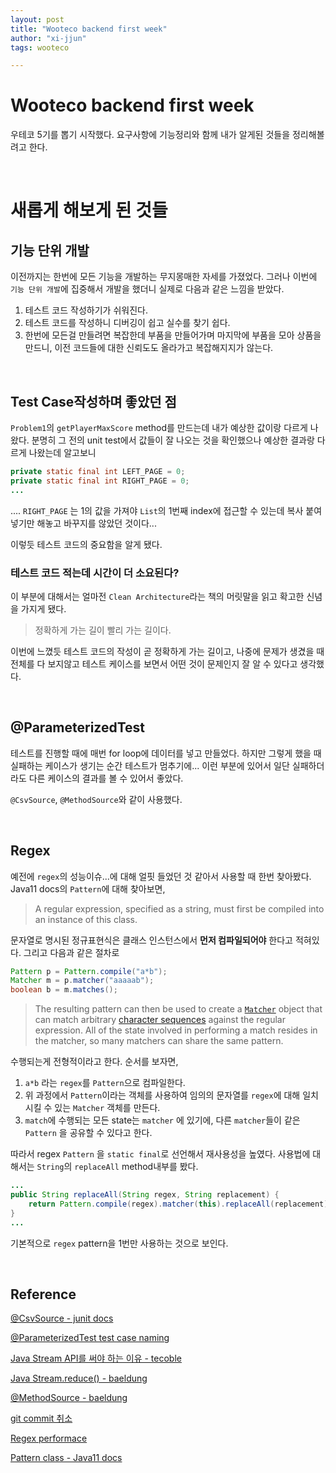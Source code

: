 ```yaml
---
layout: post
title: "Wooteco backend first week"
author: "xi-jjun"
tags: wooteco

---
```


# Wooteco backend first week

우테코 5기를 뽑기 시작했다. 요구사항에 기능정리와 함께 내가 알게된 것들을 정리해볼려고 한다.

<br>

# 새롭게 해보게 된 것들

## 기능 단위 개발

이전까지는 한번에 모든 기능을 개발하는 무지몽매한 자세를 가졌었다. 그러나 이번에 `기능 단위 개발`에 집중해서 개발을 했더니 실제로 다음과 같은 느낌을 받았다.

1. 테스트 코드 작성하기가 쉬워진다.
2. 테스트 코드를 작성하니 디버깅이 쉽고 실수를 찾기 쉽다.
3. 한번에 모든걸 만들려면 복잡한데 부품을 만들어가며 마지막에 부품을 모아 상품을 만드니, 이전 코드들에 대한 신뢰도도 올라가고 복잡해지지가 않는다.

<br>

## Test Case작성하며 좋았던 점

`Problem1`의 `getPlayerMaxScore` method를 만드는데 내가 예상한 값이랑 다르게 나왔다. 분명히 그 전의 unit test에서 값들이 잘 나오는 것을 확인했으나 예상한 결과랑 다르게 나왔는데 알고보니 

```java
private static final int LEFT_PAGE = 0;
private static final int RIGHT_PAGE = 0;
...
```

.... `RIGHT_PAGE` 는 1의 값을 가져야 `List`의 1번째 index에 접근할 수 있는데 복사 붙여넣기만 해놓고 바꾸지를 않았던 것이다...

이렇듯 테스트 코드의 중요함을 알게 됐다.

### 테스트 코드 적는데 시간이 더 소요된다?

이 부분에 대해서는 얼마전 `Clean Architecture`라는 책의 머릿말을 읽고 확고한 신념을 가지게 됐다.

> 정확하게 가는 길이 빨리 가는 길이다.

이번에 느꼈듯 테스트 코드의 작성이 곧 정확하게 가는 길이고, 나중에 문제가 생겼을 때 전체를 다 보지않고 테스트 케이스를 보면서 어떤 것이 문제인지 잘 알 수 있다고 생각했다.

<br>

## @ParameterizedTest

테스트를 진행할 때에 매번 for loop에 데이터를 넣고 만들었다. 하지만 그렇게 했을 때 실패하는 케이스가 생기는 순간 테스트가 멈추기에... 이런 부분에 있어서 일단 실패하더라도 다른 케이스의 결과를 볼 수 있어서 좋았다.

`@CsvSource`, `@MethodSource`와 같이 사용했다.

<br>

## Regex 

예전에 `regex`의 성능이슈...에 대해 얼핏 들었던 것 같아서 사용할 때 한번 찾아봤다. Java11 docs의 `Pattern`에 대해 찾아보면,

> A regular expression, specified as a string, must first be compiled into an instance of this class. 

문자열로 명시된 정규표현식은 클래스 인스턴스에서 **먼저 컴파일되어야** 한다고 적혀있다. 그리고 다음과 같은 절차로

```java
Pattern p = Pattern.compile("a*b");
Matcher m = p.matcher("aaaaab");
boolean b = m.matches();
```

> The resulting pattern can then be used to create a [`Matcher`](https://docs.oracle.com/en/java/javase/11/docs/api/java.base/java/util/regex/Matcher.html) object that can match arbitrary [character sequences](https://docs.oracle.com/en/java/javase/11/docs/api/java.base/java/lang/CharSequence.html) against the regular expression.  All of the state involved in performing a match resides in the matcher, so many matchers can share the same pattern.  

수행되는게 전형적이라고 한다. 순서를 보자면,

1. `a*b` 라는 `regex`를 `Pattern`으로 컴파일한다.
2. 위 과정에서 `Pattern`이라는 객체를 사용하여 임의의 문자열를 `regex`에 대해 일치시킬 수 있는 `Matcher` 객체를 만든다.
3. `match`에 수행되는 모든 state는 `matcher` 에 있기에, 다른 `matcher`들이 같은 `Pattern` 을 공유할 수 있다고 한다.

따라서 regex `Pattern` 을 `static final`로 선언해서 재사용성을 높였다. 사용법에 대해서는 `String`의 `replaceAll` method내부를 봤다. 

```java
...
public String replaceAll(String regex, String replacement) {
    return Pattern.compile(regex).matcher(this).replaceAll(replacement);
}
...
```

기본적으로 `regex` pattern을 1번만 사용하는 것으로 보인다.

<br>

## Reference

[@CsvSource - junit docs](https://junit.org/junit5/docs/5.8.1/api/org.junit.jupiter.params/org/junit/jupiter/params/provider/CsvSource.html)

[@ParameterizedTest  test case naming](https://lannstark.tistory.com/52)

[Java Stream API를 써야 하는 이유 - tecoble](https://tecoble.techcourse.co.kr/post/2021-05-23-stream-api-basic/)

[Java Stream.reduce() - baeldung](https://www.baeldung.com/java-stream-reduce)

[@MethodSource - baeldung](https://www.baeldung.com/parameterized-tests-junit-5)

[git commit 취소](https://inpa.tistory.com/entry/GIT-%E2%9A%A1%EF%B8%8F-git-add-commit-push-%EC%B7%A8%EC%86%8C%ED%95%98%EA%B8%B0-%F0%9F%92%AF-%EC%A0%95%EB%A6%AC-git-reset-restore-clean)

[Regex performace](https://goodgid.github.io/Regex-Performance-Caution/)

[Pattern class - Java11 docs](https://docs.oracle.com/en/java/javase/11/docs/api/java.base/java/util/regex/Pattern.html)

